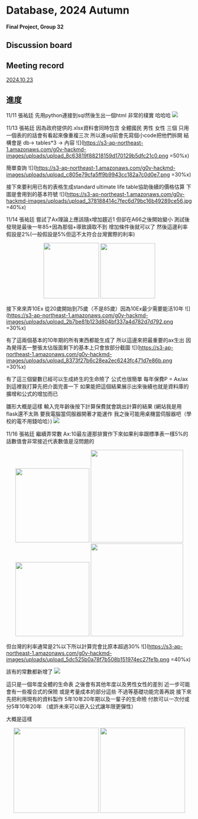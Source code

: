 #    Database, 2024 Autumn
**Final Project, Group 32**

##   Discussion board


##   Meeting record
[2024.10.23](https://raw.githubusercontent.com/kannny931110/Database_final_project_Group_32/main/%E6%9C%83%E8%AD%B0%E8%A8%98%E9%8C%84-24.10.23.pdf)


## 進度
11/11 張祐廷
先用python連接到sql然後生出一個html
非常的樸實 哈哈哈
![](https://s3-ap-northeast-1.amazonaws.com/g0v-hackmd-images/uploads/upload_6012c600653b5cabd5480fee024d874e.png)


11/13 張祐廷
因為政府提供的.xlsx資料會同時包含 全體國民 男性 女性 三個
只用一個表的的話會有看起來像重複三次
所以進sql前會先寫個小code把他們拆開
結構會是 db-> tables*3 -> 內容
![](https://s3-ap-northeast-1.amazonaws.com/g0v-hackmd-images/uploads/upload_8c63819f88218159d170129b5dfc21c0.png =50%x)

簡單查詢
![](https://s3-ap-northeast-1.amazonaws.com/g0v-hackmd-images/uploads/upload_c805e79cfa5ff9b9943cc182a7c0d0e7.png =30%x)

接下來要利用已有的表格生成standard ultimate life table協助後續的價格估算
下圖是會用到的基本符號
![](https://s3-ap-northeast-1.amazonaws.com/g0v-hackmd-images/uploads/upload_378188414c7fec6d79bc16b49289ce56.jpg =40%x)

11/14 張祐廷
嘗試了Ax理論上應該隨x增加趨近1
但卻在A66之後開始變小
測試後發現是最後一年85+因為那個+導致讀取不到
增加條件後就可以了
然後這邊利率假設是2%(一般假設是5%但這不太符合台灣實際的利率)

<center class="half">
    <img src="https://s3-ap-northeast-1.amazonaws.com/g0v-hackmd-images/uploads/upload_19bdf35b33578a582c89346c7069c1f5.png" width="150" />
    <img src="https://s3-ap-northeast-1.amazonaws.com/g0v-hackmd-images/uploads/upload_cb43c47fcdf02b468b1e9bef733a3ecb.png" width="148.5" />
</center>


接下來來弄10Ex
從20歲開始到75歲（不是85歲）因為10Ex最少需要能活10年
![](https://s3-ap-northeast-1.amazonaws.com/g0v-hackmd-images/uploads/upload_2b7be81b123d804bf337a4d782d7d792.png =30%x)

有了這兩個基本的10年期的所有東西都能生成了
所以這邊來把最重要的ax生出
因為覺得丟一整張太佔版面剩下的基本上只會放部分截圖
![](https://s3-ap-northeast-1.amazonaws.com/g0v-hackmd-images/uploads/upload_8373f27b6c28ea2ec6243fc471d7e86b.png =30%x)


有了這三個變數已經可以生成終生的生命險了
公式也很簡單 每年保費P = Ax/ax
到這裡我打算先把介面完善一下
如果能把這個結果展示出來後續也就是資料庫的擴增和公式的增加而已

雛形大概是這樣
輸入完年齡後按下計算保費就會跳出計算的結果
(網站我是用flask還不太熟 要我電腦當伺服器開著才能運作 我之後可能用桌機當伺服器吧（學校的電不用錢哈哈）)
![](https://s3-ap-northeast-1.amazonaws.com/g0v-hackmd-images/uploads/upload_dacdb3d87205316cc449a9ef2202e7bf.png)

11/16 張祐廷
繼續弄常數
Ax:10最左邊那排實作下來如果利率跟標準表一樣5%的話數值會非常接近代表數值是沒問題的
<center class="half">
    <img src="https://s3-ap-northeast-1.amazonaws.com/g0v-hackmd-images/uploads/upload_7e804f4fd6dd54cf1b7ee3fe22fe5afa.png" width="200"/>
    <img src="https://s3-ap-northeast-1.amazonaws.com/g0v-hackmd-images/uploads/upload_05f893394357b1fcff1ff95a612ee4d4.png" width="250"/>
</center>

<center class="half">
    <img src="https://s3-ap-northeast-1.amazonaws.com/g0v-hackmd-images/uploads/upload_a56676b5b139a1e56cfc724df42fe528.png" width="200">
    <img src="https://s3-ap-northeast-1.amazonaws.com/g0v-hackmd-images/uploads/upload_e9d769c9570fc0430966b0747d1b8ed6.png" width="250">
</center>

但台灣的利率通常是2%以下所以計算完會比原本超過30%
![](https://s3-ap-northeast-1.amazonaws.com/g0v-hackmd-images/uploads/upload_5dc525b0a78f7b508b151974ec27fe1b.png =40%x)

該有的常數都新增了
![](https://s3-ap-northeast-1.amazonaws.com/g0v-hackmd-images/uploads/upload_a941e11638914dafa21e164efafc0236.png)

這只是一個年度全體的生命表
之後會有其他年度以及男性女性的差別
近一步可能會有一些複合式的保險
或是考量成本的部分這些
不過等基礎功能完善再說
接下來先把利用現有的資料製作
5年10年20年期以及一輩子的生命險
付款可以一次付或分5年10年20年
（或許未來可以嵌入公式讓年限更彈性）

大概是這樣
<center>
    <img src="https://s3-ap-northeast-1.amazonaws.com/g0v-hackmd-images/uploads/upload_14b76077312a89932572d542c7951120.png" width="230"/>
    <img src="https://s3-ap-northeast-1.amazonaws.com/g0v-hackmd-images/uploads/upload_6a074a07e988c060faf86e37dfefaf76.png" width="230"/>
</center>
